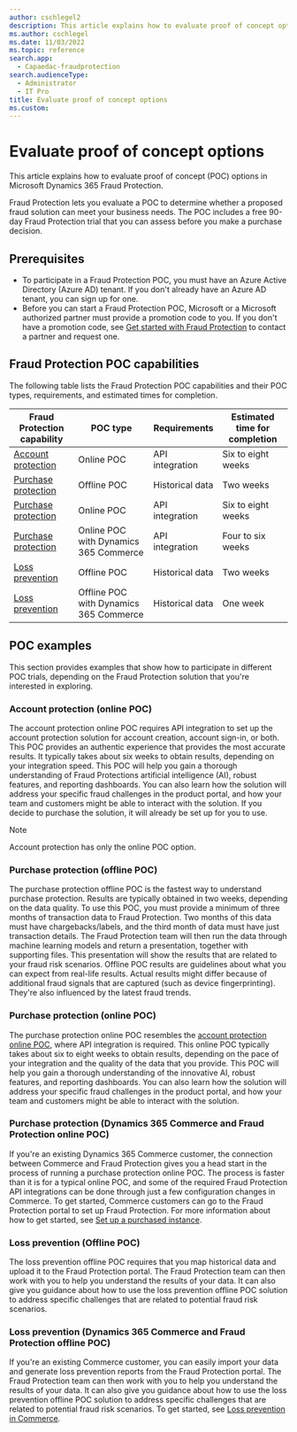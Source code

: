```yaml
---
author: cschlegel2
description: This article explains how to evaluate proof of concept options in Microsoft Dynamics 365 Fraud Protection.
ms.author: cschlegel
ms.date: 11/03/2022
ms.topic: reference
search.app: 
  - Capaedac-fraudprotection
search.audienceType:
  - Administrator
  - IT Pro
title: Evaluate proof of concept options
ms.custom:
---
```


# Evaluate proof of concept options

This article explains how to evaluate proof of concept (POC) options in Microsoft Dynamics 365 Fraud Protection.

Fraud Protection lets you evaluate a POC to determine whether a proposed fraud solution can meet your business needs. The POC includes a free 90-day Fraud Protection trial that you can assess before you make a purchase decision.

## Prerequisites

- To participate in a Fraud Protection POC, you must have an Azure Active Directory (Azure AD) tenant. If you don't already have an Azure AD tenant, you can sign up for one.
- Before you can start a Fraud Protection POC, Microsoft or a Microsoft authorized partner must provide a promotion code to you. If you don't have a promotion code, see [Get started with Fraud Protection](https://dynamics.microsoft.com/get-started/?appname=fraudprotection) to contact a partner and request one.

## Fraud Protection POC capabilities 

The following table lists the Fraud Protection POC capabilities and their POC types, requirements, and estimated times for completion.

| Fraud Protection capability | POC type | Requirements | Estimated time for completion |
|---|---|---|---|
| [Account protection](#account-protection-online-poc) | Online POC | API integration | Six to eight weeks |
| [Purchase protection](#purchase-protection-offline-poc) | Offline POC | Historical data | Two weeks |
| [Purchase protection](#purchase-protection-online-poc) | Online POC | API integration | Six to eight weeks |
| [Purchase protection](#purchase-protection-dynamics-365-commerce-and-fraud-protection-online-poc) | Online POC with Dynamics 365 Commerce | API integration | Four to six weeks |
| [Loss prevention](#loss-prevention-offline-poc) | Offline POC | Historical data | Two weeks |
| [Loss prevention](#loss-prevention-dynamics-365-commerce-and-fraud-protection-offline-poc) | Offline POC with Dynamics 365 Commerce | Historical data | One week |

<!--![Representation of available POC options](media/poc-options-image.png)-->

## POC examples

This section provides examples that show how to participate in different POC trials, depending on the Fraud Protection solution that you're interested in exploring.

### Account protection (online POC)

The account protection online POC requires API integration to set up the account protection solution for account creation, account sign-in, or both. This POC provides an authentic experience that provides the most accurate results. It typically takes about six weeks to obtain results, depending on your integration speed. This POC will help you gain a thorough understanding of Fraud Protections artificial intelligence (AI), robust features, and reporting dashboards. You can also learn how the solution will address your specific fraud challenges in the product portal, and how your team and customers might be able to interact with the solution. If you decide to purchase the solution, it will already be set up for you to use.

> [!NOTE]
> Account protection has only the online POC option.

### Purchase protection (offline POC)

The purchase protection offline POC is the fastest way to understand purchase protection. Results are typically obtained in two weeks, depending on the data quality. To use this POC, you must provide a minimum of three months of transaction data to Fraud Protection. Two months of this data must have chargebacks/labels, and the third month of data must have just transaction details. The Fraud Protection team will then run the data through machine learning models and return a presentation, together with supporting files. This presentation will show the results that are related to your fraud risk scenarios. Offline POC results are guidelines about what you can expect from real-life results. Actual results might differ because of additional fraud signals that are captured (such as device fingerprinting). They're also influenced by the latest fraud trends.

### Purchase protection (online POC)

The purchase protection online POC resembles the [account protection online POC](#account-protection-online-poc), where API integration is required. This online POC typically takes about six to eight weeks to obtain results, depending on the pace of your integration and the quality of the data that you provide. This POC will help you gain a thorough understanding of the innovative AI, robust features, and reporting dashboards. You can also learn how the solution will address your specific fraud challenges in the product portal, and how your team and customers might be able to interact with the solution.

### Purchase protection (Dynamics 365 Commerce and Fraud Protection online POC)

If you're an existing Dynamics 365 Commerce customer, the connection between Commerce and Fraud Protection gives you a head start in the process of running a purchase protection online POC. The process is faster than it is for a typical online POC, and some of the required Fraud Protection API integrations can be done through just a few configuration changes in Commerce. To get started, Commerce customers can go to the Fraud Protection portal to set up Fraud Protection. For more information about how to get started, see [Set up a purchased instance](promocode-set-up-dfp-purchased-version.md).

### Loss prevention (Offline POC)

The loss prevention offline POC requires that you map historical data and upload it to the Fraud Protection portal. The Fraud Protection team can then work with you to help you understand the results of your data. It can also give you guidance about how to use the loss prevention offline POC solution to address specific challenges that are related to potential fraud risk scenarios.

### Loss prevention (Dynamics 365 Commerce and Fraud Protection offline POC)

If you're an existing Commerce customer, you can easily import your data and generate loss prevention reports from the Fraud Protection portal. The Fraud Protection team can then work with you to help you understand the results of your data. It can also give you guidance about how to use the loss prevention offline POC solution to address specific challenges that are related to potential fraud risk scenarios. To get started, see [Loss prevention in Commerce](/dynamics365/commerce/dev-itpro/dfp#loss-prevention-in-commerce).

